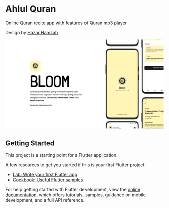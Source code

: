 # Ahlul Quran

Online Quran recite app with features of Quran mp3 player

Design by [Hazar Hamzah](https://www.figma.com/@hazar23)

<img src="https://github.com/maulana2468/bloom/blob/main/assets/images/cover.png" alt="Cover" width="1000">

## Getting Started

This project is a starting point for a Flutter application.

A few resources to get you started if this is your first Flutter project:

- [Lab: Write your first Flutter app](https://docs.flutter.dev/get-started/codelab)
- [Cookbook: Useful Flutter samples](https://docs.flutter.dev/cookbook)

For help getting started with Flutter development, view the
[online documentation](https://docs.flutter.dev/), which offers tutorials,
samples, guidance on mobile development, and a full API reference.
